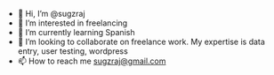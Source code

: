 - 👋 Hi, I’m @sugzraj
- 👀 I’m interested in freelancing
- 🌱 I’m currently learning Spanish
- 💞️ I’m looking to collaborate on freelance work. My expertise is data entry, user testing, wordpress
- 📫 How to reach me sugzraj@gmail.com

<!---
sugzraj/sugzraj is a ✨ special ✨ repository because its `README.md` (this file) appears on your GitHub profile.
You can click the Preview link to take a look at your changes.
--->
